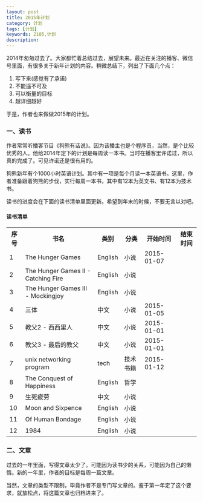 ```yaml
---
layout: post                                   
title: 2015年计划
category: 计划                             
tags: [计划]
keywords: 2105,计划
description: 
---
```


2014年匆匆过去了。大家都忙着总结过去，展望未来。最近在关注的播客、微信号里面，有很多关于新年计划的内容。稍微总结下，列出了下面几个点：

1. 写下来(感觉有了承诺)
2. 不能遥不可及
3. 可以衡量的目标
4. 越详细越好

于是，作者也来做做2015年的计划。

### 一、读书

作者常常听播客节目《狗熊有话说》。因为该播主也是个程序员，当然，是个比较优秀的人。他给2014年定下的计划是每周读一本书。当时在播客里许诺过，所以真的完成了。可见许诺还是很有用的。

狗熊新年有个1000小时英语计划。其中有一项是每个月读一本英语书。这里，作者准备跟着狗熊的步伐，实行每周一本书，其中有12本为英文书、有12本为技术书。

读书的进度会在下面的读书清单里面更新。希望到年末的时候，不要无言以对吧。

#### 读书清单

<table class="normal_table">
    <tr>
        <th>序号</th>
        <th>书名</th>
        <th>类别</th>
        <th>分类</th>
        <th>开始时间</th>
        <th>结束时间</th>
    </tr>
    <tr>
        <td>1</td>
        <td>The Hunger Games</td>
        <td>English</td>
        <td>小说</td>
        <td>2015-01-07</td>
        <td></td>
    </tr>
    <tr>
        <td>2</td>
        <td>The Hunger Games II - Catching Fire</td>
        <td>English</td>
        <td>小说</td>
        <td></td>
        <td></td>
    </tr>
    <tr>
        <td>3</td>
        <td>The Hunger Games III - Mockingjoy</td>
        <td>English</td>
        <td>小说</td>
        <td></td>
        <td></td>
    </tr>
    <tr>
        <td>4</td>
        <td>三体</td>
        <td>中文</td>
        <td>小说</td>
        <td>2015-01-05</td>
        <td></td>
    </tr>
    <tr>
        <td>5</td>
        <td>教父2 - 西西里人</td>
        <td>中文</td>
        <td>小说</td>
        <td>2015-01-01</td>
        <td></td>
    </tr>
    <tr>
        <td>6</td>
        <td>教父3 - 最后的教父</td>
        <td>中文</td>
        <td>小说</td>
        <td>2015-01-01</td>
        <td></td>
    </tr>
    <tr>
        <td>7</td>
        <td>unix networking program</td>
        <td>tech</td>
        <td>技术书籍</td>
        <td>2015-01-12</td>
        <td></td>
    </tr>
    <tr>
        <td>8</td>
        <td>The Conquest of Happiness</td>
        <td>English</td>
        <td>哲学</td>
        <td></td>
        <td></td>
    </tr>
    <tr>
        <td>9</td>
        <td>生死疲劳</td>
        <td>中文</td>
        <td>小说</td>
        <td></td>
        <td></td>
    </tr>
    <tr>
        <td>10</td>
        <td>Moon and Sixpence</td>
        <td>English</td>
        <td>小说</td>
        <td></td>
        <td></td>
    </tr>
    <tr>
        <td>11</td>
        <td>Of Human Bondage</td>
        <td>English</td>
        <td>小说</td>
        <td></td>
        <td></td>
    </tr>
    <tr>
        <td>12</td>
        <td>1984</td>
        <td>English</td>
        <td>小说</td>
        <td></td>
        <td></td>
    </tr>
    
</table>

### 二、文章

过去的一年里面，写得文章太少了。可能因为读书少的关系，可能因为自己的懒惰。新的一年里，作者的目标是每周一篇文章。

当然，文章的类型不限制，毕竟作者不是专门写文章的。鉴于第一年定了这个要求，就放松点，将这篇文章也归档进来了。
